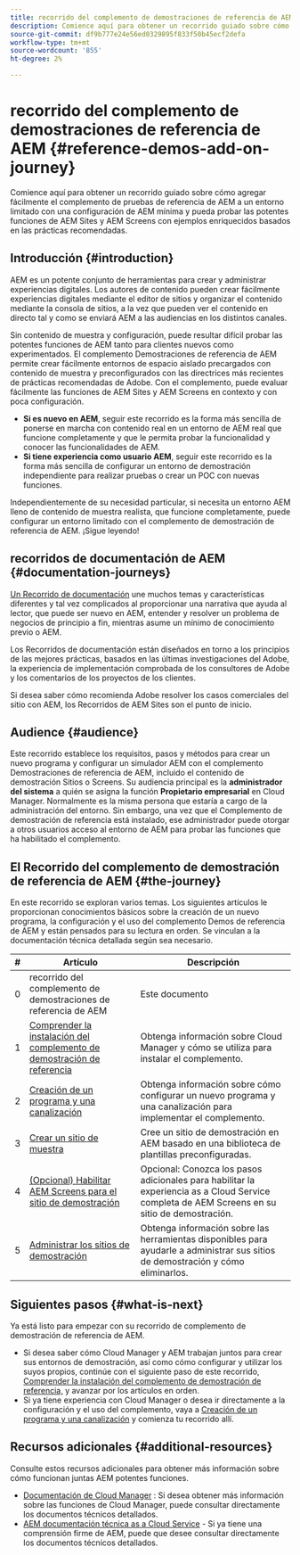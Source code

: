 ```yaml
---
title: recorrido del complemento de demostraciones de referencia de AEM
description: Comience aquí para obtener un recorrido guiado sobre cómo añadir fácilmente el complemento de pruebas de referencia de AEM a un entorno de entorno limitado con una configuración de AEM mínima y pueda probar las potentes funciones de AEM con ejemplos enriquecidos basados en las prácticas recomendadas.
source-git-commit: df9b777e24e56ed0329895f833f50b45ecf2defa
workflow-type: tm+mt
source-wordcount: '855'
ht-degree: 2%

---
```



# recorrido del complemento de demostraciones de referencia de AEM {#reference-demos-add-on-journey}

Comience aquí para obtener un recorrido guiado sobre cómo agregar fácilmente el complemento de pruebas de referencia de AEM a un entorno limitado con una configuración de AEM mínima y pueda probar las potentes funciones de AEM Sites y AEM Screens con ejemplos enriquecidos basados en las prácticas recomendadas.

## Introducción {#introduction}

AEM es un potente conjunto de herramientas para crear y administrar experiencias digitales. Los autores de contenido pueden crear fácilmente experiencias digitales mediante el editor de sitios y organizar el contenido mediante la consola de sitios, a la vez que pueden ver el contenido en directo tal y como se enviará AEM a las audiencias en los distintos canales.

Sin contenido de muestra y configuración, puede resultar difícil probar las potentes funciones de AEM tanto para clientes nuevos como experimentados. El complemento Demostraciones de referencia de AEM permite crear fácilmente entornos de espacio aislado precargados con contenido de muestra y preconfigurados con las directrices más recientes de prácticas recomendadas de Adobe. Con el complemento, puede evaluar fácilmente las funciones de AEM Sites y AEM Screens en contexto y con poca configuración.

* **Si es nuevo en AEM**, seguir este recorrido es la forma más sencilla de ponerse en marcha con contenido real en un entorno de AEM real que funcione completamente y que le permita probar la funcionalidad y conocer las funcionalidades de AEM.
* **Si tiene experiencia como usuario AEM**, seguir este recorrido es la forma más sencilla de configurar un entorno de demostración independiente para realizar pruebas o crear un POC con nuevas funciones.

Independientemente de su necesidad particular, si necesita un entorno AEM lleno de contenido de muestra realista, que funcione completamente, puede configurar un entorno limitado con el complemento de demostración de referencia de AEM. ¡Sigue leyendo!

## recorridos de documentación de AEM {#documentation-journeys}

[Un Recorrido de documentación](/help/journey-documentation/documentation-journeys.md) une muchos temas y características diferentes y tal vez complicados al proporcionar una narrativa que ayuda al lector, que puede ser nuevo en AEM, entender y resolver un problema de negocios de principio a fin, mientras asume un mínimo de conocimiento previo o AEM.

Los Recorridos de documentación están diseñados en torno a los principios de las mejores prácticas, basados en las últimas investigaciones del Adobe, la experiencia de implementación comprobada de los consultores de Adobe y los comentarios de los proyectos de los clientes.

Si desea saber cómo recomienda Adobe resolver los casos comerciales del sitio con AEM, los Recorridos de AEM Sites son el punto de inicio.

## Audience {#audience}

Este recorrido establece los requisitos, pasos y métodos para crear un nuevo programa y configurar un simulador AEM con el complemento Demostraciones de referencia de AEM, incluido el contenido de demostración Sitios o Screens. Su audiencia principal es la **administrador del sistema** a quién se asigna la función **Propietario empresarial** en Cloud Manager. Normalmente es la misma persona que estaría a cargo de la administración del entorno. Sin embargo, una vez que el Complemento de demostración de referencia está instalado, ese administrador puede otorgar a otros usuarios acceso al entorno de AEM para probar las funciones que ha habilitado el complemento.

## El Recorrido del complemento de demostración de referencia de AEM {#the-journey}

En este recorrido se exploran varios temas. Los siguientes artículos le proporcionan conocimientos básicos sobre la creación de un nuevo programa, la configuración y el uso del complemento Demos de referencia de AEM y están pensados para su lectura en orden. Se vinculan a la documentación técnica detallada según sea necesario.

| # | Artículo | Descripción |
|---|---|---|
| 0 | recorrido del complemento de demostraciones de referencia de AEM | Este documento |
| 1 | [Comprender la instalación del complemento de demostración de referencia](installation.md) | Obtenga información sobre Cloud Manager y cómo se utiliza para instalar el complemento. |
| 2 | [Creación de un programa y una canalización](create-program.md) | Obtenga información sobre cómo configurar un nuevo programa y una canalización para implementar el complemento. |
| 3 | [Crear un sitio de muestra](create-site.md) | Cree un sitio de demostración en AEM basado en una biblioteca de plantillas preconfiguradas. |
| 4 | [(Opcional) Habilitar AEM Screens para el sitio de demostración](screens.md) | Opcional: Conozca los pasos adicionales para habilitar la experiencia as a Cloud Service completa de AEM Screens en su sitio de demostración. |
| 5 | [Administrar los sitios de demostración](manage.md) | Obtenga información sobre las herramientas disponibles para ayudarle a administrar sus sitios de demostración y cómo eliminarlos. |

## Siguientes pasos {#what-is-next}

Ya está listo para empezar con su recorrido de complemento de demostración de referencia de AEM.

* Si desea saber cómo Cloud Manager y AEM trabajan juntos para crear sus entornos de demostración, así como cómo configurar y utilizar los suyos propios, continúe con el siguiente paso de este recorrido, [Comprender la instalación del complemento de demostración de referencia,](installation.md) y avanzar por los artículos en orden.
* Si ya tiene experiencia con Cloud Manager o desea ir directamente a la configuración y el uso del complemento, vaya a [Creación de un programa y una canalización](create-program.md) y comienza tu recorrido allí.

## Recursos adicionales {#additional-resources}

Consulte estos recursos adicionales para obtener más información sobre cómo funcionan juntas AEM potentes funciones.

* [Documentación de Cloud Manager](https://experienceleague.adobe.com/docs/experience-manager-cloud-service/onboarding/onboarding-concepts/cloud-manager-introduction.html) : Si desea obtener más información sobre las funciones de Cloud Manager, puede consultar directamente los documentos técnicos detallados.
* [AEM documentación técnica as a Cloud Service](https://experienceleague.adobe.com/docs/experience-manager-cloud-service.html?lang=es) - Si ya tiene una comprensión firme de AEM, puede que desee consultar directamente los documentos técnicos detallados.
